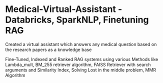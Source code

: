 # Medical-Virtual-Assistant - Databricks, SparkNLP, Finetuning RAG

Created a virtual assistant which answers any medical question based on the research papers as a knowledge base

Fine-Tuned, Indexed and Ranked RAG systems using various Methods like Lambda_mult, BM_255 retriever algorithm, FAISS Retriever with search arguments and Similarity Index, Solving Lost in the middle problem, MMR Algorithm
